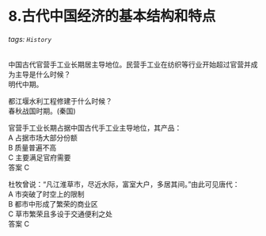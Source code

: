 # 8.古代中国经济的基本结构和特点

###### tags: `History`

中国古代官营手工业长期居主导地位。民营手工业在纺织等行业开始超过官营并成为主导是什么时候？  
明代中期。

都江堰水利工程修建于什么时候？  
春秋战国时期。(秦国)

官营手工业长期占据中国古代手工业主导地位，其产品：  
A 占据市场大部分份额  
B 质量普遍不高  
C 主要满足官府需要  
答案 C

杜牧曾说：“凡江淮草市，尽近水际，富室大户，多居其间。”由此可见唐代：  
A 市突破了时空上的限制  
B 都市中形成了繁荣的商业区  
C 草市繁荣且多设于交通便利之处  
答案 C